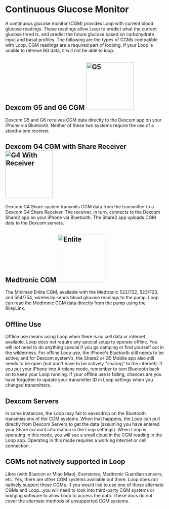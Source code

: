# Continuous Glucose Monitor

A continuous glucose monitor (CGM) provides Loop with current blood glucose readings.  These readings allow Loop to predict what the current glucose trend is, and predict the future glucose based on carbohydrate input and basal profiles. The following are the types of CGMs compatible with Loop.  CGM readings are a required part of looping.  If your Loop is unable to retreive BG data, it will not be able to loop.

## Dexcom G5 and G6 CGM <img src="../img/g5.jpg" width="150" alt="G5">

Dexcom G5 and G6 receives CGM data directly to the Dexcom app on your iPhone via Bluetooth.  Neither of these two systems require the use of a stand-alone receiver.

## Dexcom G4 CGM with Share Receiver <img src="../img/g4_receiver.png" width="150" alt="G4 With Receiver">

Dexcom G4 Share system transmits CGM data from the transmitter to a Dexcom G4 Share Receiver.  The receiver, in turn, connects to the Dexcom Share2 app on your iPhone via Bluetooth.  The Share2 app uploads CGM data to the Dexcom servers.  

## Medtronic CGM <img src="../img/enlite.png" width="150" alt="Enlite">

The Minimed Enlite CGM, available with the Medtronic 522/722, 523/723, and 554/754, wirelessly sends blood glucose readings to the pump.  Loop can read the Medtronic CGM data directly from the pump using the RileyLink.

## Offline Use

Offline use means using Loop when there is no cell data or internet available.  Loop does not require any special setup to operate offline.  You will not need to do anything special if you go camping or find yourself out in the wilderness.  For offline Loop use, the iPhone's Bluetooth still needs to be active; and for Dexcom system's, the Share2 or G5 Mobile app also still needs to be open (but don't have to be actively "sharing" to the internet).  If you put your iPhone into Airplane mode, remember to turn Bluetooth back on to keep your Loop running.  If your offline use is failing, chances are you have forgotten to update your transmitter ID in Loop settings when you changed transmitters.

## Dexcom Servers

In some instances, the Loop may fail to eavesdrop on the Bluetooth transmissions of the CGM systems.  When that happens, the Loop can pull directly from Dexcom Servers to get the data (assuming you have entered your Share account information in the Loop settings).  When Loop is operating in this mode, you will see a small cloud in the CGM reading in the Loop app.  Operating in this mode requires a working internet or cell connection.

## CGMs not natively supported in Loop

Libre (with Bluecon or Miao Miao), Eversense, Medtronic Guardian sensors, etc.  Yes, there are other CGM systems available out there.  Loop does not natively support those CGMs.  If you would like to use one of those alternate CGMs and Loop...you will need to look into third-party CGM systems or bridging software to allow Loop to access the data.  These docs do not cover the alternate methods of unsupported CGM systems.
